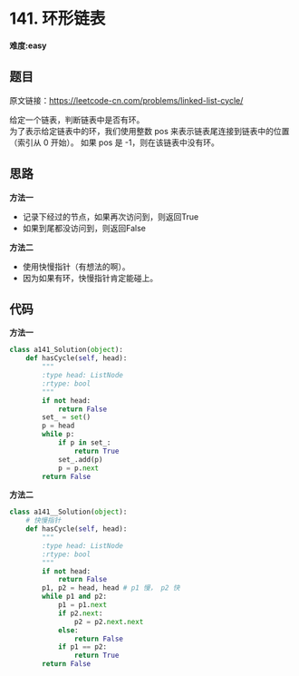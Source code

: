 # 141. 环形链表
**难度:easy**
## 题目
原文链接：https://leetcode-cn.com/problems/linked-list-cycle/

给定一个链表，判断链表中是否有环。  
为了表示给定链表中的环，我们使用整数 pos 来表示链表尾连接到链表中的位置（索引从 0 开始）。 如果 pos 是 -1，则在该链表中没有环。

## 思路
**方法一**
* 记录下经过的节点，如果再次访问到，则返回True
* 如果到尾都没访问到，则返回False

**方法二**
* 使用快慢指针（有想法的啊）。
* 因为如果有环，快慢指针肯定能碰上。

## 代码
**方法一**
```python
class a141_Solution(object):
    def hasCycle(self, head):
        """
        :type head: ListNode
        :rtype: bool
        """
        if not head:
            return False
        set_ = set()
        p = head
        while p:
            if p in set_:
                return True
            set_.add(p)
            p = p.next
        return False
```
**方法二**
```python
class a141__Solution(object):
    # 快慢指针
    def hasCycle(self, head):
        """
        :type head: ListNode
        :rtype: bool
        """
        if not head:
            return False
        p1, p2 = head, head # p1 慢， p2 快
        while p1 and p2:
            p1 = p1.next
            if p2.next:
                p2 = p2.next.next
            else:
                return False
            if p1 == p2:
                return True
        return False
```
